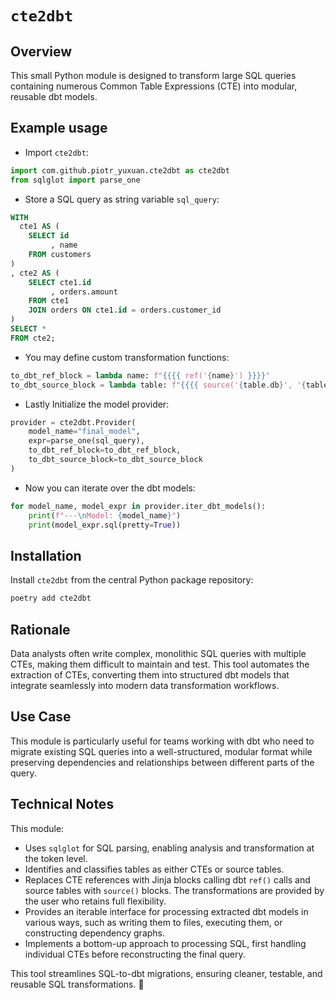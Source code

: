 # `cte2dbt`

## Overview

This small Python module is designed to transform large SQL queries
containing numerous Common Table Expressions (CTE) into modular,
reusable dbt models.

## Example usage

- Import `cte2dbt`:
``` python
import com.github.piotr_yuxuan.cte2dbt as cte2dbt
from sqlglot import parse_one
```

- Store a SQL query as string variable `sql_query`:
``` SQL
WITH
  cte1 AS (
    SELECT id
         , name
    FROM customers
)
, cte2 AS (
    SELECT cte1.id
         , orders.amount
    FROM cte1
    JOIN orders ON cte1.id = orders.customer_id
)
SELECT *
FROM cte2;
```

- You may define custom transformation functions:
``` python
to_dbt_ref_block = lambda name: f"{{{{ ref('{name}') }}}}"
to_dbt_source_block = lambda table: f"{{{{ source('{table.db}', '{table.name}') }}}}"
```

- Lastly Initialize the model provider:
``` python
provider = cte2dbt.Provider(
    model_name="final_model",
    expr=parse_one(sql_query),
    to_dbt_ref_block=to_dbt_ref_block,
    to_dbt_source_block=to_dbt_source_block
)
```

- Now you can iterate over the dbt models:
``` python
for model_name, model_expr in provider.iter_dbt_models():
    print(f"---\nModel: {model_name}")
    print(model_expr.sql(pretty=True))
```

## Installation

Install `cte2dbt` from the central Python package repository:

``` zsh
poetry add cte2dbt
```

## Rationale

Data analysts often write complex, monolithic SQL queries with
multiple CTEs, making them difficult to maintain and test. This tool
automates the extraction of CTEs, converting them into structured dbt
models that integrate seamlessly into modern data transformation
workflows.

## Use Case

This module is particularly useful for teams working with dbt who need
to migrate existing SQL queries into a well-structured, modular format
while preserving dependencies and relationships between different
parts of the query.

## Technical Notes

This module:

- Uses `sqlglot` for SQL parsing, enabling analysis and transformation
  at the token level.
- Identifies and classifies tables as either CTEs or source tables.
- Replaces CTE references with Jinja blocks calling dbt `ref()` calls
  and source tables with `source()` blocks. The transformations are
  provided by the user who retains full flexibility.
- Provides an iterable interface for processing extracted dbt models
  in various ways, such as writing them to files, executing them, or
  constructing dependency graphs.
- Implements a bottom-up approach to processing SQL, first handling
  individual CTEs before reconstructing the final query.

This tool streamlines SQL-to-dbt migrations, ensuring cleaner,
testable, and reusable SQL transformations. 🚀
